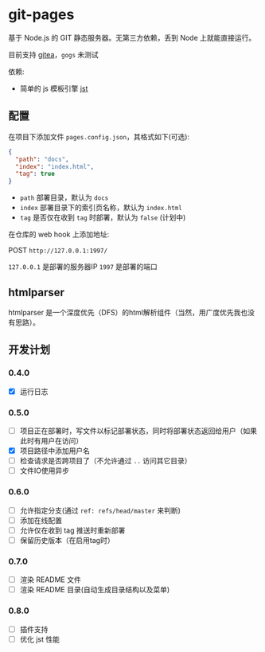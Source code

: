 # git-pages

基于 Node.js 的 GIT 静态服务器。无第三方依赖，丢到 Node 上就能直接运行。

目前支持 [gitea](https://gitea.io/)，`gogs` 未测试

依赖:

- 简单的 js 模板引擎 [jst](http://gitee.com/hyjiacan/jst)

## 配置

在项目下添加文件 `pages.config.json`，其格式如下(可选):

```json
{
  "path": "docs",
  "index": "index.html",
  "tag": true
}
```

- `path` 部署目录，默认为 `docs`
- `index` 部署目录下的索引页名称，默认为 `index.html`
- `tag` 是否仅在收到 `tag` 时部署，默认为 `false` (计划中)

在仓库的 web hook 上添加地址:

POST `http://127.0.0.1:1997/`


`127.0.0.1` 是部署的服务器IP
`1997` 是部署的端口

## htmlparser

htmlparser 是一个深度优先（DFS）的html解析组件（当然，用广度优先我也没有思路）。

## 开发计划

### 0.4.0

- [x] 运行日志

### 0.5.0

- [ ] 项目正在部署时，写文件以标记部署状态，同时将部署状态返回给用户（如果此时有用户在访问）
- [x] 项目路径中添加用户名
- [ ] 检查请求是否跨项目了（不允许通过 `..` 访问其它目录）
- [ ] 文件IO使用异步

### 0.6.0

- [ ] 允许指定分支(通过 `ref: refs/head/master` 来判断)
- [ ] 添加在线配置
- [ ] 允许仅在收到 tag 推送时重新部署
- [ ] 保留历史版本（在启用tag时）

### 0.7.0

- [ ] 渲染 README 文件
- [ ] 渲染 README 目录(自动生成目录结构以及菜单)

### 0.8.0

- [ ] 插件支持
- [ ] 优化 jst 性能
